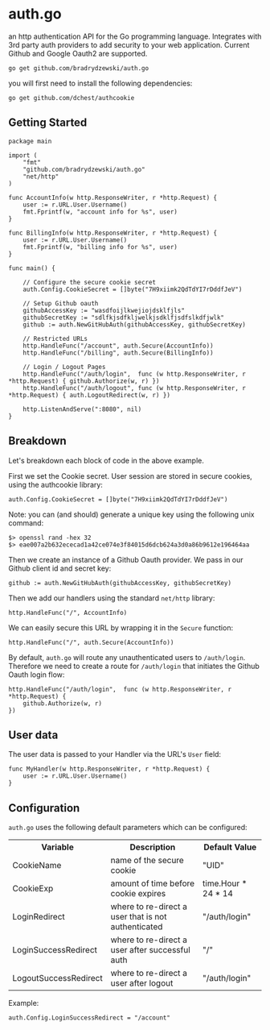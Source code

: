 # auth.go
an http authentication API for the Go programming language. Integrates with 3rd party auth providers to add security to your web application. Current Github and Google Oauth2 are supported.

    go get github.com/bradrydzewski/auth.go
    
you will first need to install the following dependencies:

    go get github.com/dchest/authcookie

## Getting Started

    package main

    import (
        "fmt"
        "github.com/bradrydzewski/auth.go"
        "net/http"
    )

    func AccountInfo(w http.ResponseWriter, r *http.Request) {
        user := r.URL.User.Username()
        fmt.Fprintf(w, "account info for %s", user)
    }
    
    func BillingInfo(w http.ResponseWriter, r *http.Request) {
        user := r.URL.User.Username()
        fmt.Fprintf(w, "billing info for %s", user)
    }

    func main() {

        // Configure the secure cookie secret
        auth.Config.CookieSecret = []byte("7H9xiimk2QdTdYI7rDddfJeV")
        
        // Setup Github oauth
        githubAccessKey := "wasdfoijlkwejiojdsklfjls"
        githubSecretKey := "sdlfkjsdfkljwelkjsdklfjsdfslkdfjwlk"
        github := auth.NewGitHubAuth(githubAccessKey, githubSecretKey)
        
        // Restricted URLs
        http.HandleFunc("/account", auth.Secure(AccountInfo))
        http.HandleFunc("/billing", auth.Secure(BillingInfo))
        
        // Login / Logout Pages
        http.HandleFunc("/auth/login",  func (w http.ResponseWriter, r *http.Request) { github.Authorize(w, r) })
        http.HandleFunc("/auth/logout", func (w http.ResponseWriter, r *http.Request) { auth.LogoutRedirect(w, r) })

        http.ListenAndServe(":8080", nil)
    }

## Breakdown
Let's breakdown each block of code in the above example.

First we set the Cookie secret. User session are stored in secure cookies, using the authcookie library:

    auth.Config.CookieSecret = []byte("7H9xiimk2QdTdYI7rDddfJeV")

Note: you can (and should) generate a unique key using the following unix command:

    $> openssl rand -hex 32
    $> eae007a2b632ececad1a42ce074e3f84015d6dcb624a3d0a86b9612e196464aa

Then we create an instance of a Github Oauth provider. We pass in our Github client id and secret key:

    github := auth.NewGitHubAuth(githubAccessKey, githubSecretKey)

Then we add our handlers using the standard `net/http` library:

    http.HandleFunc("/", AccountInfo)
    
We can easily secure this URL by wrapping it in the `Secure` function:

    http.HandleFunc("/", auth.Secure(AccountInfo))
    
By default, `auth.go` will route any unauthenticated users to `/auth/login`. Therefore we need to create a route for `/auth/login` that initiates the Github Oauth login flow:

    http.HandleFunc("/auth/login",  func (w http.ResponseWriter, r *http.Request) {
        github.Authorize(w, r)
    })
    
## User data
The user data is passed to your Handler via the URL's `User` field:

    func MyHandler(w http.ResponseWriter, r *http.Request) {
        user := r.URL.User.Username()
    }
    
## Configuration
`auth.go` uses the following default parameters which can be configured:

<table>
<tr>
 <th>Variable</th>
 <th>Description</th>
 <th>Default Value</th>
</tr>
<tr>
 <td>CookieName</td>
 <td>name of the secure cookie</td>
 <td>"UID"</td>
</tr>
<tr>
 <td>CookieExp</td>
 <td>amount of time before cookie expires</td>
 <td>time.Hour * 24 * 14</td>
</tr>
<tr>
 <td>LoginRedirect</td>
 <td>where to re-direct a user that is not authenticated</td>
 <td>"/auth/login"</td>
</tr>
<tr>
 <td>LoginSuccessRedirect</td>
 <td>where to re-direct a user after successful auth</td>
 <td>"/"</td>
</tr>
<tr>
 <td>LogoutSuccessRedirect</td>
 <td>where to re-direct a user after logout</td>
 <td>"/auth/login"</td>
</tr>
</table>

Example:

    auth.Config.LoginSuccessRedirect = "/account"
